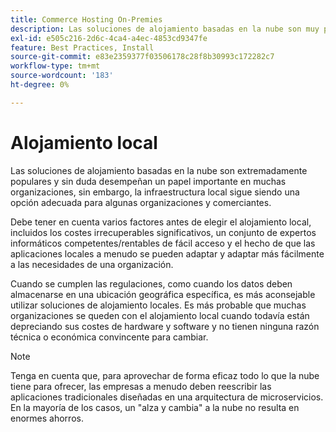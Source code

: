 ```yaml
---
title: Commerce Hosting On-Premies
description: Las soluciones de alojamiento basadas en la nube son muy populares, pero el alojamiento local puede tener sentido para su proyecto de comercio electrónico.
exl-id: e505c216-2d6c-4ca4-a4ec-4853cd9347fe
feature: Best Practices, Install
source-git-commit: e83e2359377f03506178c28f8b30993c172282c7
workflow-type: tm+mt
source-wordcount: '183'
ht-degree: 0%

---
```


# Alojamiento local

Las soluciones de alojamiento basadas en la nube son extremadamente populares y sin duda desempeñan un papel importante en muchas organizaciones, sin embargo, la infraestructura local sigue siendo una opción adecuada para algunas organizaciones y comerciantes.

Debe tener en cuenta varios factores antes de elegir el alojamiento local, incluidos los costes irrecuperables significativos, un conjunto de expertos informáticos competentes/rentables de fácil acceso y el hecho de que las aplicaciones locales a menudo se pueden adaptar y adaptar más fácilmente a las necesidades de una organización.

Cuando se cumplen las regulaciones, como cuando los datos deben almacenarse en una ubicación geográfica específica, es más aconsejable utilizar soluciones de alojamiento locales. Es más probable que muchas organizaciones se queden con el alojamiento local cuando todavía están depreciando sus costes de hardware y software y no tienen ninguna razón técnica o económica convincente para cambiar.

>[!NOTE]
>
>Tenga en cuenta que, para aprovechar de forma eficaz todo lo que la nube tiene para ofrecer, las empresas a menudo deben reescribir las aplicaciones tradicionales diseñadas en una arquitectura de microservicios. En la mayoría de los casos, un &quot;alza y cambia&quot; a la nube no resulta en enormes ahorros.
